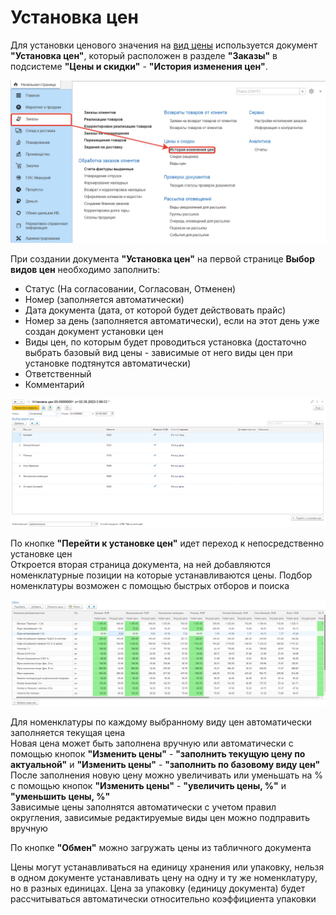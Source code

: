 # Установка цен

Для установки ценового значения на [вид цены](TypesOfPrices.md) используется документ **"Установка цен"**, который расположен в разделе **"Заказы"** в подсистеме **"Цены и скидки"** - **"История изменения цен"**.

[![1][1]][1]

При создании документа **"Установка цен"** на первой странице **Выбор видов цен** необходимо заполнить:

- Статус (На согласовании, Согласован, Отменен)
- Номер (заполняется автоматически)
- Дата документа (дата, от которой будет действовать прайс)
- Номер за день (заполняется автоматически), если на этот день уже создан документ установки цен
- Виды цен, по которым будет проводиться установка (достаточно выбрать базовый вид цены - зависимые от него виды цен при установке подтянутся автоматически)
- Ответственный
- Комментарий

[![3][3]][3]

По кнопке **"Перейти к установке цен"** идет переход к непосредственно установке цен  
Откроется вторая страница документа, на ней добавляются номенклатурные позиции на которые устанавливаются цены. Подбор номенклатуры возможен с помощью быстрых отборов и поиска

[![4][4]][4]

Для номенклатуры по каждому выбранному виду цен автоматически заполняется текущая цена   
Новая цена может быть заполнена вручную или автоматически с помощью кнопок **"Изменить цены"** - **"заполнить текущую цену по актуальной"** и **"Изменить цены"** - **"заполнить по базовому виду цен"**     
После заполнения новую цену можно увеличивать или уменьшать на %  с помощью кнопок **"Изменить цены"** - **"увеличить цены, %"** и **"уменьшить цены, %"**  
Зависимые цены заполнятся автоматически с учетом правил округления, зависимые редактируемые виды цен можно подправить вручную

По кнопке **"Обмен"** можно загружать цены из табличного документа

Цены могут устанавливаться на единицу хранения или упаковку, нельзя в одном документе устанавливать цену на одну и ту же номенклатуру, но в разных единицах. Цена за упаковку (единицу документа) будет рассчитываться автоматически относительно коэффициента упаковки

[1]:SettingPrices.assets/1.png
[3]:SettingPrices.assets/FirstPage.png
[4]:SettingPrices.assets/SecondPage.png